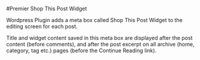 #Premier Shop This Post Widget

Wordpress Plugin adds a meta box called Shop This Post Widget to the editing screen for each post.

Title and widget content saved in this meta box are displayed after the post content (before comments), and after the post excerpt on all archive (home, category, tag etc.) pages (before the Continue Reading link).
